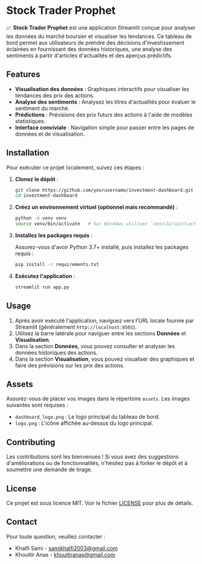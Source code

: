 
# Stock Trader Prophet

📈 **Stock Trader Prophet** est une application Streamlit conçue pour analyser les données du marché boursier et visualiser les tendances. Ce tableau de bord permet aux utilisateurs de prendre des décisions d'investissement éclairées en fournissant des données historiques, une analyse des sentiments à partir d'articles d'actualités et des aperçus prédictifs.

## Features

- **Visualisation des données** : Graphiques interactifs pour visualiser les tendances des prix des actions.
- **Analyse des sentiments** : Analysez les titres d'actualités pour évaluer le sentiment du marché.
- **Prédictions** : Prévisions des prix futurs des actions à l'aide de modèles statistiques.
- **Interface conviviale** : Navigation simple pour passer entre les pages de données et de visualisation.

## Installation

Pour exécuter ce projet localement, suivez ces étapes :

1. **Clonez le dépôt** :
   ```bash
   git clone https://github.com/yourusername/investment-dashboard.git
   cd investment-dashboard
   ```

2. **Créez un environnement virtuel (optionnel mais recommandé)** :
   ```bash
   python -m venv venv
   source venv/bin/activate   # Sur Windows utilisez `venv\Scripts\activate`
   ```

3. **Installez les packages requis** :

   Assurez-vous d'avoir Python 3.7+ installé, puis installez les packages requis :
   ```bash
   pip install -r requirements.txt
   ```

4. **Exécutez l'application** :
   ```bash
   streamlit run app.py
   ```

## Usage

1. Après avoir exécuté l'application, naviguez vers l'URL locale fournie par Streamlit (généralement `http://localhost:8501`).
2. Utilisez la barre latérale pour naviguer entre les sections **Données** et **Visualisation**.
3. Dans la section **Données**, vous pouvez consulter et analyser les données historiques des actions.
4. Dans la section **Visualisation**, vous pouvez visualiser des graphiques et faire des prévisions sur les prix des actions.

## Assets

Assurez-vous de placer vos images dans le répertoire `assets`. Les images suivantes sont requises :
- `dashboard_logo.png` : Le logo principal du tableau de bord.
- `logo.png` : L'icône affichée au-dessus du logo principal.

## Contributing

Les contributions sont les bienvenues ! Si vous avez des suggestions d'améliorations ou de fonctionnalités, n'hésitez pas à forker le dépôt et à soumettre une demande de tirage.

## License

Ce projet est sous licence MIT. Voir le fichier [LICENSE](LICENSE) pour plus de détails.

## Contact

Pour toute question, veuillez contacter :
- Khalfi Sami - samikhalfi2003@gmail.com
- Khouitir Anas - khouitiranas@gmail.com
